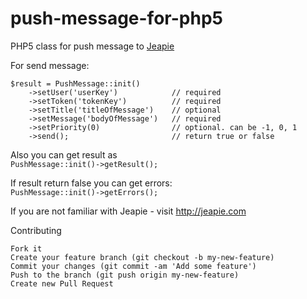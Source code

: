push-message-for-php5
=====================

PHP5 class for push message to [Jeapie](http://jeapie.com/ "Jeapie")

For send message:

    $result = PushMessage::init()  
        ->setUser('userKey')            // required  
        ->setToken('tokenKey')          // required  
        ->setTitle('titleOfMessage')    // optional  
        ->setMessage('bodyOfMessage')   // required  
        ->setPriority(0)                // optional. can be -1, 0, 1  
        ->send();                       // return true or false

Also you can get result as  
`PushMessage::init()->getResult();`

If result return false you can get errors:  
`PushMessage::init()->getErrors();`

If you are not familiar with Jeapie - visit http://jeapie.com

Contributing

    Fork it
    Create your feature branch (git checkout -b my-new-feature)
    Commit your changes (git commit -am 'Add some feature')
    Push to the branch (git push origin my-new-feature)
    Create new Pull Request
